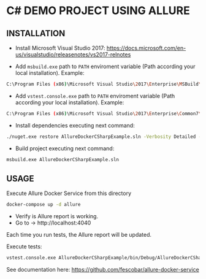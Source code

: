 # C# DEMO PROJECT USING ALLURE

## INSTALLATION
- Install Microsoft Visual Studio 2017: https://docs.microsoft.com/en-us/visualstudio/releasenotes/vs2017-relnotes

- Add `msbuild.exe` path to `PATH` enviroment variable (Path according your local installation).
Example:
```sh
C:\Program Files (x86)\Microsoft Visual Studio\2017\Enterprise\MSBuild\15.0\Bin
```

- Add `vstest.console.exe` path to `PATH` enviroment variable (Path according your local installation).
Example:
```sh
C:\Program Files (x86)\Microsoft Visual Studio\2017\Enterprise\Common7\IDE\CommonExtensions\Microsoft\TestWindow
```

- Install dependencies executing next command:
```sh
./nuget.exe restore AllureDockerCSharpExample.sln -Verbosity Detailed -NonInteractive
 ```

- Build project executing next command:
```sh
msbuild.exe AllureDockerCSharpExample.sln
 ```

## USAGE
Execute Allure Docker Service from this directory
```sh
docker-compose up -d allure
```
- Verify is Allure report is working. 
- Go to -> http://localhost:4040

Each time you run tests, the Allure report will be updated.

Execute tests:
```sh
vstest.console.exe AllureDockerCSharpExample/bin/Debug/AllureDockerCSharpExample.dll /TestCaseFilter:"allure"
 ```

See documentation here: https://github.com/fescobar/allure-docker-service